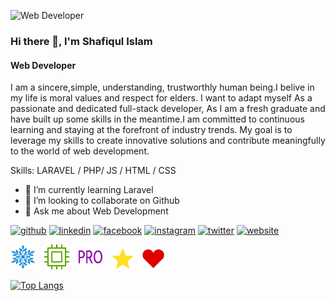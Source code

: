 ![Web Developer](https://media.licdn.com/dms/image/v2/D5616AQGXeav-IIhEBg/profile-displaybackgroundimage-shrink_350_1400/B56ZcfokDhHgAY-/0/1748582417870?e=1753920000&v=beta&t=Da_Eh0daPqNbJk6b7u25n9Fec8VmvnFgyLx4_DdHlJA)
### Hi there 👋, I'm Shafiqul Islam
#### Web Developer

I am a sincere,simple, understanding, trustworthly human being.I belive in my life is moral values and respect for elders.
I want to adapt myself As a passionate and dedicated full-stack developer, As I am a fresh graduate and have built up some skills in the meantime.I am committed to continuous learning and staying at the forefront of industry trends. My goal is to leverage my skills to create innovative solutions and contribute meaningfully to the world of web development.

Skills: LARAVEL / PHP/ JS / HTML / CSS

- 🌱 I’m currently learning Laravel 
- 👯 I’m looking to collaborate on Github 
- 💬 Ask me about Web Development 


[<img src='https://cdn.jsdelivr.net/npm/simple-icons@3.0.1/icons/github.svg' alt='github' height='40'>](https://github.com/shafiq-2000 )  [<img src='https://cdn.jsdelivr.net/npm/simple-icons@3.0.1/icons/linkedin.svg' alt='linkedin' height='40'>](https://www.linkedin.com/in/shafiqul-islam-419a87254//)  [<img src='https://cdn.jsdelivr.net/npm/simple-icons@3.0.1/icons/facebook.svg' alt='facebook' height='40'>](https://www.facebook.com/shafiqulislam.islam.16906)  [<img src='https://cdn.jsdelivr.net/npm/simple-icons@3.0.1/icons/instagram.svg' alt='instagram' height='40'>](https://www.instagram.com/md_shafiqul_islam_2000//)  [<img src='https://cdn.jsdelivr.net/npm/simple-icons@3.0.1/icons/twitter.svg' alt='twitter' height='40'>](https://twitter.com/Shafiqul53471)  [<img src='https://cdn.jsdelivr.net/npm/simple-icons@3.0.1/icons/icloud.svg' alt='website' height='40'>](https://shafiq-2000.github.io/shafiq-portfolio/)  

<a href='https://archiveprogram.github.com/'><img src='https://raw.githubusercontent.com/acervenky/animated-github-badges/master/assets/acbadge.gif' width='40' height='40'></a> <a href='https://docs.github.com/en/developers'><img src='https://raw.githubusercontent.com/acervenky/animated-github-badges/master/assets/devbadge.gif' width='40' height='40'></a> <a href='https://github.com/pricing'><img src='https://raw.githubusercontent.com/acervenky/animated-github-badges/master/assets/pro.gif' width='40' height='40'></a> <a href='https://stars.github.com/'><img src='https://raw.githubusercontent.com/acervenky/animated-github-badges/master/assets/starbadge.gif' width='35' height='35'></a> <a href='https://docs.github.com/en/github/supporting-the-open-source-community-with-github-sponsors'><img src='https://raw.githubusercontent.com/acervenky/animated-github-badges/master/assets/sponsorbadge.gif' width='35' height='35'></a> 

[![Top Langs](https://github-readme-stats.vercel.app/api/top-langs/?username=shafiq-2000 )](https://github.com/anuraghazra/github-readme-stats)

